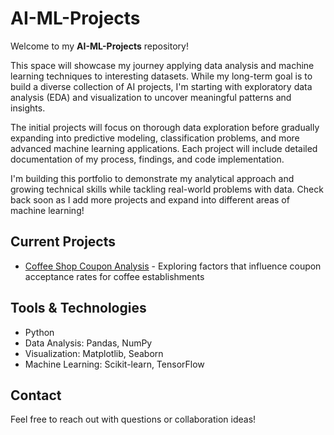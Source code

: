 # AI-ML-Projects

Welcome to my **AI-ML-Projects** repository!

This space will showcase my journey applying data analysis and machine learning techniques to interesting datasets. While my long-term goal is to build a diverse collection of AI projects, I'm starting with exploratory data analysis (EDA) and visualization to uncover meaningful patterns and insights.

The initial projects will focus on thorough data exploration before gradually expanding into predictive modeling, classification problems, and more advanced machine learning applications. Each project will include detailed documentation of my process, findings, and code implementation.

I'm building this portfolio to demonstrate my analytical approach and growing technical skills while tackling real-world problems with data. Check back soon as I add more projects and expand into different areas of machine learning!

## Current Projects
- [Coffee Shop Coupon Analysis](/coffee_coupon_analysis/coffee_coupon_analysis.ipynb) - Exploring factors that influence coupon acceptance rates for coffee establishments

## Tools & Technologies
- Python
- Data Analysis: Pandas, NumPy
- Visualization: Matplotlib, Seaborn
- Machine Learning: Scikit-learn, TensorFlow

## Contact
Feel free to reach out with questions or collaboration ideas!

